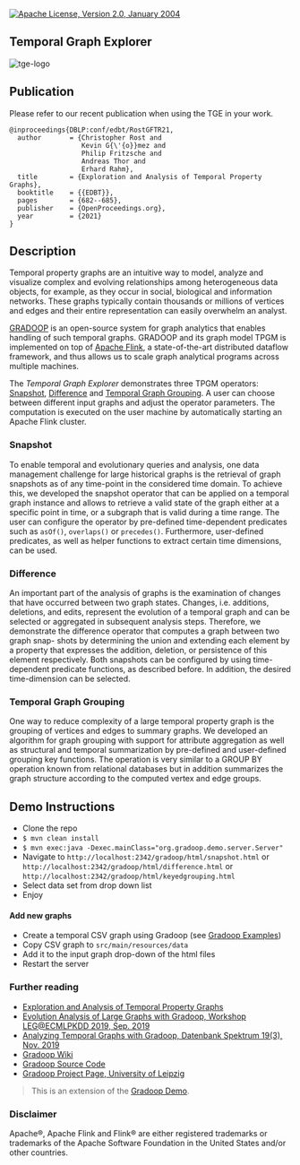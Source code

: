 [![Apache License, Version 2.0, January 2004](https://img.shields.io/github/license/apache/maven.svg?label=License)](https://www.apache.org/licenses/LICENSE-2.0)

## Temporal Graph Explorer

![tge-logo](https://user-images.githubusercontent.com/18614530/124115529-311a5880-da6e-11eb-96a1-5af662327e51.png)

## Publication
Please refer to our recent publication when using the TGE in your work.
```
@inproceedings{DBLP:conf/edbt/RostGFTR21,
  author       = {Christopher Rost and
                  Kevin G{\'{o}}mez and
                  Philip Fritzsche and
                  Andreas Thor and
                  Erhard Rahm},
  title        = {Exploration and Analysis of Temporal Property Graphs},
  booktitle    = {{EDBT}},
  pages        = {682--685},
  publisher    = {OpenProceedings.org},
  year         = {2021}
}
```


## Description

Temporal property graphs are an intuitive way to model, analyze and visualize complex and evolving relationships among heterogeneous data objects, for example, as they occur in social, biological and information networks. These graphs typically contain thousands or millions of vertices and edges and their entire representation can easily overwhelm an analyst.

[GRADOOP](http://www.gradoop.com) is an open-source system for graph analytics that enables handling of such temporal graphs. GRADOOP and its graph model TPGM is implemented on top of [Apache Flink](http://flink.apache.org), a state-of-the-art distributed dataflow framework, and thus allows us to scale graph analytical programs across multiple machines.

The *Temporal Graph Explorer* demonstrates three TPGM operators: [Snapshot](https://github.com/dbs-leipzig/gradoop/wiki/Temporal-Graph-Support#snapshot), [Difference](https://github.com/dbs-leipzig/gradoop/wiki/Temporal-Graph-Support#difference) and [Temporal Graph Grouping](https://github.com/dbs-leipzig/gradoop/wiki/Temporal-Graph-Support#grouping). A user can choose between different input graphs and adjust the operator parameters. The computation is executed on the user machine by automatically starting an Apache Flink cluster.

### Snapshot
To enable temporal and evolutionary queries and analysis, one data management challenge for large 
historical graphs is the retrieval of graph snapshots as of any time-point in the considered time 
domain. To achieve this, we developed the snapshot operator that can be applied on
a temporal graph instance and allows to retrieve a valid state of
the graph either at a specific point in time, or a subgraph that is
valid during a time range. The user can configure the operator by
pre-defined time-dependent predicates such as `asOf()`, `overlaps()`
or `precedes()`. Furthermore, user-defined predicates, as well as
helper functions to extract certain time dimensions, can be used.

### Difference
An important part of the analysis of graphs is the examination of changes that have occurred 
between two graph states. Changes, i.e. additions, deletions, and edits, represent the evolution of 
a temporal graph and can be selected or aggregated in subsequent analysis steps. 
Therefore, we demonstrate the difference
operator that computes a graph between two graph snap-
shots by determining the union and extending
each element by a property that expresses the addition, deletion,
or persistence of this element respectively. Both snapshots can be configured by 
using time-dependent predicate functions, as
described before. In addition, the desired time-dimension can be
selected.

### Temporal Graph Grouping 

One way to reduce complexity of a large temporal property graph is the grouping of vertices and edges to summary graphs. We developed an algorithm for graph grouping with support for attribute aggregation as well as structural and temporal summarization by pre-defined and user-defined grouping key functions. The operation is very similar to a GROUP BY operation known from relational databases but in addition summarizes the graph structure according to the computed vertex and edge groups.

## Demo Instructions

* Clone the repo
* `$ mvn clean install`
* `$ mvn exec:java -Dexec.mainClass="org.gradoop.demo.server.Server"`
* Navigate to `http://localhost:2342/gradoop/html/snapshot.html` or `http://localhost:2342/gradoop/html/difference.html` or `http://localhost:2342/gradoop/html/keyedgrouping.html`
* Select data set from drop down list
* Enjoy

#### Add new graphs

* Create a temporal CSV graph using Gradoop (see [Gradoop Examples](https://github.com/dbs-leipzig/gradoop/wiki/Examples))
* Copy CSV graph to `src/main/resources/data`
* Add it to the input graph drop-down of the html files
* Restart the server

### Further reading

* [Exploration and Analysis of Temporal Property Graphs](https://openproceedings.org/2021/conf/edbt/p178.pdf)
* [Evolution Analysis of Large Graphs with Gradoop, Workshop LEG@ECMLPKDD 2019, Sep. 2019](https://dbs.uni-leipzig.de/file/LEGECML-PKDD_2019_paper_9.pdf)
* [Analyzing Temporal Graphs with Gradoop, Datenbank Spektrum 19(3), Nov. 2019](https://link.springer.com/article/10.1007/s13222-019-00325-8)
* [Gradoop Wiki](https://github.com/dbs-leipzig/gradoop/wiki)
* [Gradoop Source Code](https://github.com/dbs-leipzig/gradoop)
* [Gradoop Project Page, University of Leipzig](http://dbs.uni-leipzig.de/research/projects/gradoop)

> This is an extension of the [Gradoop Demo](https://github.com/dbs-leipzig/gradoop_demo).

### Disclaimer

Apache&reg;, Apache Flink and Flink&reg; are either registered trademarks or trademarks of the Apache Software Foundation 
in the United States and/or other countries.

